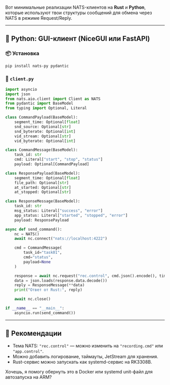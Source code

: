 Вот минимальные реализации NATS-клиентов на **Rust** и **Python**, которые используют твои структуры сообщений для обмена через NATS в режиме Request/Reply.


---

## 🐍 Python: GUI-клиент (NiceGUI или FastAPI)

### 📦 Установка

```bash
pip install nats-py pydantic
```

### 🧩 `client.py`

```python
import asyncio
import json
from nats.aio.client import Client as NATS
from pydantic import BaseModel
from typing import Optional, Literal

class CommandPayload(BaseModel):
    segment_time: Optional[float]
    snd_source: Optional[str]
    snd_byterate: Optional[int]
    vid_stream: Optional[str]
    vid_byterate: Optional[int]

class CommandMessage(BaseModel):
    task_id: str
    cmd: Literal["start", "stop", "status"]
    payload: Optional[CommandPayload]

class ResponsePayload(BaseModel):
    segment_time: Optional[float]
    file_path: Optional[str]
    at_started: Optional[str]
    at_stopped: Optional[str]

class ResponseMessage(BaseModel):
    task_id: str
    msg_status: Literal["success", "error"]
    app_status: Literal["started", "stopped", "error"]
    payload: ResponsePayload

async def send_command():
    nc = NATS()
    await nc.connect("nats://localhost:4222")

    cmd = CommandMessage(
        task_id="task01",
        cmd="status",
        payload=None
    )

    response = await nc.request("rec.control", cmd.json().encode(), timeout=2)
    data = json.loads(response.data.decode())
    reply = ResponseMessage(**data)
    print("Ответ от Rust:", reply)

    await nc.close()

if __name__ == "__main__":
    asyncio.run(send_command())
```

---

## 🧠 Рекомендации

- Тема NATS: `"rec.control"` — можно изменить на `"recording.cmd"` или `"app.control"`.
- Можно добавить логирование, таймауты, JetStream для хранения.
- Rust-сервис можно запускать как systemd-сервис на RK3308B.

Хочешь, я помогу обернуть это в Docker или systemd unit-файл для автозапуска на ARM?